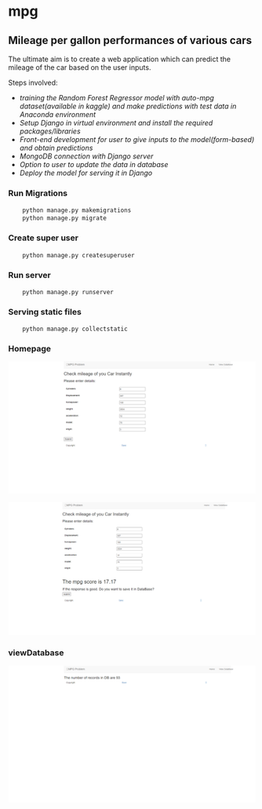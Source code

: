 # mpg
## Mileage per gallon performances of various cars

The ultimate aim is to create a web application which can predict the mileage of the car based on the user inputs. 

Steps involved:

* *training the Random Forest Regressor model with auto-mpg dataset(available in kaggle) and make predictions with test data in Anaconda environment*
* *Setup Django in virtual environment and install the required packages/libraries*
* *Front-end development for user to give inputs to the model(form-based) and obtain predictions*
* *MongoDB connection with Django server*
* *Option to user to update the data in database*
* *Deploy the model for serving it in Django*

### Run Migrations

        python manage.py makemigrations
        python manage.py migrate

### Create super user
        python manage.py createsuperuser

### Run server
        python manage.py runserver

###  Serving static files 
        python manage.py collectstatic

### Homepage

![User-defined inputs](images/mpg1.png)

![Prediction by the model from back-end to UI](images/mpg2.png)

### viewDatabase 

![View and/or Update the no. of records in Db](images/mpg3.png)